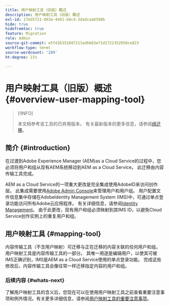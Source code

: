 ```yaml
---
title: 用户映射工具（旧版）概述
description: 用户映射工具（旧版）概述
exl-id: 17ed5721-093e-4491-b8c4-3dadcaa6598b
hide: true
hidefromtoc: true
feature: Migration
role: Admin
source-git-commit: e5fd1b351047213adbb83ef1d1722352958ce823
workflow-type: tm+mt
source-wordcount: '289'
ht-degree: 21%

---
```



# 用户映射工具（旧版）概述 {#overview-user-mapping-tool}

>[!INFO]
>
>本文档参考该工具的已弃用版本。 有关最新版本的更多信息，请参阅[组迁移](/help/journey-migration/content-transfer-tool/using-content-transfer-tool/group-migration.md)。

<!-- Alexandru: drafting this for now

NOTE: "LEGACY" for user mapping includes everything before (that is, not including) 2.0.16 of CTT.

>[!CONTEXTUALHELP]
>id="aemcloud_ctt_usermapping"
>title="User Mapping Tool"
>abstract="The Content Transfer Tool helps you move users and groups from your existing AEM system to AEM as a Cloud Service. Existing users and groups need to be mapped to their IMS IDs to avoid duplicate users and groups on the Cloud Service author instance."
>additional-url="https://experienceleague.adobe.com/docs/experience-manager-cloud-service/moving/cloud-migration/content-transfer-tool/using-user-mapping-tool.html#important-considerations" text="Important Considerations for using User Mapping Tool"
>additional-url="https://experienceleague.adobe.com/docs/experience-manager-cloud-service/moving/cloud-migration/content-transfer-tool/using-user-mapping-tool.html#using-user-mapping-tool" text="Using User Mapping Tool"

-->

## 简介 {#introduction}

在过渡到Adobe Experience Manager (AEM)as a Cloud Service的过程中，您必须将用户和组从现有AEM系统移动到AEM as a Cloud Service。 此迁移由内容传输工具完成。

AEM as a Cloud Service的一项重大更改是完全集成使用AdobeID来访问创作层。 此集成需要使用[Adobe Admin Console](https://helpx.adobe.com/cn/enterprise/using/admin-console.html)来管理用户和用户组。 用户配置文件信息集中存储在AdobeIdentity Management System (IMS)中，可通过单点登录功能访问所有Adobe云应用程序。 有关详细信息，请参阅[Identity Management](https://experienceleague.adobe.com/docs/experience-manager-cloud-service/content/overview/what-is-new-and-different.html#identity-management)。 由于此更改，现有用户和组必须映射到其IMS ID，以避免Cloud Service创作实例上的重复用户和组。

## 用户映射工具 {#mapping-tool}

内容传输工具（不含用户映射）可迁移与正在迁移的内容关联的任何用户和组。 用户映射工具是内容传输工具的一部分。 其唯一用途是编辑用户，以使其可被IMS正确识别，IMS是AEM as a Cloud Service使用的单点登录功能。 完成这些修改后，内容传输工具会像往常一样迁移指定内容的用户和组。

### 后续内容 {#whats-next}

了解用户映射工具的含义后，您现在可以在使用用户映射工具之前查看重要注意事项和例外情况。有关更多详细信息，请参阅[用户映射工具的重要注意事项](/help/journey-migration/content-transfer-tool/user-mapping-tool-legacy/considerations-user-mapping-tool-legacy.md)。

